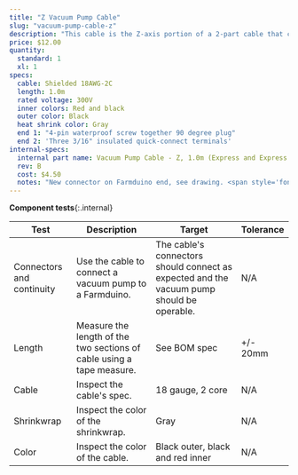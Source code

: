 ```yaml
---
title: "Z Vacuum Pump Cable"
slug: "vacuum-pump-cable-z"
description: "This cable is the Z-axis portion of a 2-part cable that connects the vacuum pump to the Farmduino."
price: $12.00
quantity:
  standard: 1
  xl: 1
specs:
  cable: Shielded 18AWG-2C
  length: 1.0m
  rated voltage: 300V
  inner colors: Red and black
  outer color: Black
  heat shrink color: Gray
  end 1: "4-pin waterproof screw together 90 degree plug"
  end 2: 'Three 3/16" insulated quick-connect terminals'
internal-specs:
  internal part name: Vacuum Pump Cable - Z, 1.0m (Express and Express XL)
  rev: B
  cost: $4.50
  notes: "New connector on Farmduino end, see drawing. <span style='font-weight: bold; color: red;'>Must perform a continuity check at factory</span>"
---
```


**Component tests**{:.internal}

|Test         |Description  |Target       |Tolerance    |
|-------------|-------------|-------------|-------------|
|Connectors and continuity|Use the cable to connect a vacuum pump to a Farmduino.|The cable's connectors should connect as expected and the vacuum pump should be operable.|N/A
|Length       |Measure the length of the two sections of cable using a tape measure.|See BOM spec|+/- 20mm
|Cable        |Inspect the cable's spec.|18 gauge, 2 core|N/A
|Shrinkwrap   |Inspect the color of the shrinkwrap.|Gray|N/A
|Color        |Inspect the color of the cable.|Black outer, black and red inner|N/A
